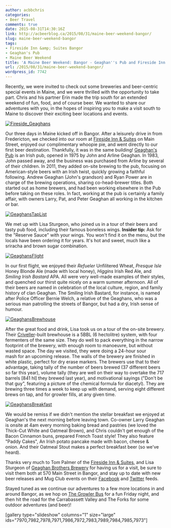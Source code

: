 ```yaml
---
author: acbbchris
categories:
- Beer Travel
comments: true
date: 2015-08-31T14:30:16Z
link: http://acbeerblog.ca/2015/08/31/maine-beer-weekend-bangor/
slug: maine-beer-weekend-bangor
tags:
- Fireside Inn &amp; Suites Bangor
- Geaghan's Pub
- Maine Beer Weekend
title: 'A Maine Beer Weekend: Bangor - Geaghan''s Pub and Fireside Inn & Suites'
url: /2015/08/31/maine-beer-weekend-bangor/
wordpress_id: 7742
---
```


Recently, we were invited to check out some breweries and beer-centric special events in Maine, and we were thrilled with the opportunity to take part. Chris and his partner Erin made the trip south for an extended weekend of fun, food, and of course beer. We wanted to share our adventures with you, in the hopes of inspiring you to make a visit south to Maine to discover their exciting beer locations and events.

[![Fireside_Geaghans](http://acbeerblog.ca/wp-content/uploads/2018/08/Fireside_Geaghans-1024x773.jpg)](http://acbeerblog.ca/wp-content/uploads/2018/08/Fireside_Geaghans.jpg)

Our three days in Maine kicked off in Bangor. After a leisurely drive in from Fredericton, we checked into our room at [Fireside Inn & Suites](http://firesideinnbangor.com/) on Main Street, enjoyed our complimentary whoopie pie, and went directly to our first beer destination. Thankfully, it was in the same building! [Geaghan's Pub](http://www.geaghans.com/) is an Irish pub, opened in 1975 by John and Arline Geaghan. In 1983, John passed away, and the business was purchased from Arline by several of their children. In 2011, they added on-site brewing to the pub, focusing on American-style beers with an Irish twist, quickly growing a faithful following. Andrew Geaghan (John's grandson) and Ryan Power are in charge of the brewing operations, sharing co-head-brewer titles. Both started out as home brewers, and had been working elsewhere in the Pub before taking on these roles. In fact, working at the pub is certainly a family affair, with owners Larry, Pat, and Peter Geaghan all working in the kitchen or bar.

[![GeaghansTapList](http://acbeerblog.ca/wp-content/uploads/2018/08/GeaghansTapList-768x1024.jpg)](http://acbeerblog.ca/wp-content/uploads/2018/08/GeaghansTapList.jpg)

We met up with Lisa Sturgeon, who joined us in a tour of their beers and tasty pub food, including their famous boneless wings. **Insider tip:** Ask for the "Reserve Sauce" with your wings. You won't find it on the menu, but the locals have been ordering it for years. It's hot and sweet, much like a sriracha and brown sugar combination.

[![GeaghansFlight](http://acbeerblog.ca/wp-content/uploads/2018/08/GeaghansFlight2-1024x619.jpg)](http://acbeerblog.ca/wp-content/uploads/2018/08/GeaghansFlight2.jpg)

In our first flight, we enjoyed their _Refueler_ Unfilitered Wheat, _Presque Isle_ Honey Blonde Ale (made with local honey), _Higgins_ Irish Red Ale, and _Smiling Irish Bastard_ APA. All were very well-made examples of their styles, and quenched our thirst quite nicely on a warm summer afternoon. All of their beers are named in celebration of the local culture, region, and family history of clan Geaghan. The Smiling Irish Bastard, for instance, is named after Police Officer Bernie Welch, a relative of the Geaghans, who was a serious man patrolling the streets of Bangor, but had a dry, Irish sense of humour.

[![GeaghansBrewhouse](http://acbeerblog.ca/wp-content/uploads/2018/08/GeaghansBrewhouse-1024x768.jpg)](http://acbeerblog.ca/wp-content/uploads/2018/08/GeaghansBrewhouse.jpg)

After the great food and drink, Lisa took us on a tour of the on-site brewery. Their [Criveller](http://www.criveller.com/)-built brewhouse is a 5BBL (6 hectolitre) system, with four fermenters of the same size. They do well to pack everything in the narrow footprint of the brewery, with enough room to manoeuvre, but without wasted space. The day we visited, they were doing a 24-hour sour mash for an upcoming release. The walls of the brewery are finished in white plastic, perfect for dry erase markers. The brewers use that to their advantage, taking tally of the number of beers brewed (37 different beers so far this year), volume tally (they are well on their way to overtake the 717 barrels [841 hl] they brewed last year), and motivational sayings ("Don't be that guy", featuring a picture of the chemical formula for diacetyl). They are brewing three times a week to keep up with demand, serving eight different brews on tap, and for growler fills, at any given time.

[![GeaghansBreakfast](http://acbeerblog.ca/wp-content/uploads/2018/08/GeaghansBreakfast-1024x800.jpg)](http://acbeerblog.ca/wp-content/uploads/2018/08/GeaghansBreakfast.jpg)

We would be remiss if we didn't mention the stellar breakfast we enjoyed at Geaghan's the next morning before leaving town. Co-owner Larry Geaghan is onsite at 4am every morning baking bread and pastries (we loved the Thick-Cut White and Oatmeal Brown), and Chris couldn't get enough of the Bacon Cinnamon buns, prepared French Toast style! They also feature "Paddy Cakes", An Irish potato pancake made with bacon, cheese & onion. And their Oatmeal Stout makes a perfect breakfast beer (so we've heard).

Thanks very much to Tom Palmer of the [Fireside Inn & Suites](http://firesideinnbangor.com/), and Lisa Sturgeon of [Geaghan Brothers Brewery](http://www.geaghans.com/) for having us for a visit, be sure to visit them both at 570 Main Street in Bangor, and stay up to date with new beer releases and Mug Club events on their [Facebook](https://www.facebook.com/geaghans) and [Twitter](https://twitter.com/GeaghansPub) feeds.

Stayed tuned as we continue our adventures to a few more locations in and around Bangor, as we hop on [The Growler Bus](https://www.thegrowlerbus.com/) for a fun Friday night, and then hit the road for the Carrabassett Valley and The Forks for some outdoor adventures (and beer)!

[gallery type="slideshow" columns="1" size="large" ids="7970,7982,7978,7971,7986,7972,7983,7989,7984,7985,7973"]
